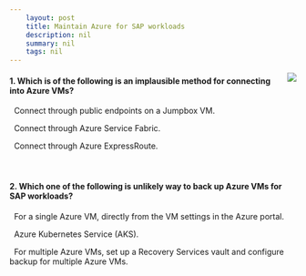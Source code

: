 ```yaml
---
    layout: post
    title: Maintain Azure for SAP workloads 
    description: nil
    summary: nil
    tags: nil
---
```



 <a target="_blank" href="https://docs.microsoft.com/en-us/learn/modules/maintain-azure-sap-workloads/8-knowledge-check/"><i class="fas fa-external-link-alt"></i> </a>
 <img align="right" src="https://docs.microsoft.com/en-us/learn/achievements/maintain-azure-sap-workloads.svg">
####  1. Which is of the following is an implausible method for connecting into Azure VMs?


<i class='far fa-square'></i> &nbsp;&nbsp;Connect through public endpoints on a Jumpbox VM.

<i class='fas fa-check-square' style='color: Dodgerblue;'></i> &nbsp;&nbsp;Connect through Azure Service Fabric.

<i class='far fa-square'></i> &nbsp;&nbsp;Connect through Azure ExpressRoute.
<br />
<br />
<br />

####  2. Which one of the following is unlikely way to back up Azure VMs for SAP workloads?


<i class='far fa-square'></i> &nbsp;&nbsp;For a single Azure VM, directly from the VM settings in the Azure portal.

<i class='fas fa-check-square' style='color: Dodgerblue;'></i> &nbsp;&nbsp;Azure Kubernetes Service (AKS).

<i class='far fa-square'></i> &nbsp;&nbsp;For multiple Azure VMs, set up a Recovery Services vault and configure backup for multiple Azure VMs.
<br />
<br />
<br />
